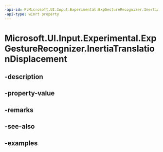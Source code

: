 ```yaml
---
-api-id: P:Microsoft.UI.Input.Experimental.ExpGestureRecognizer.InertiaTranslationDisplacement
-api-type: winrt property
---
```


# Microsoft.UI.Input.Experimental.ExpGestureRecognizer.InertiaTranslationDisplacement

<!--
public float InertiaTranslationDisplacement { get; set; }
-->


## -description

## -property-value

## -remarks

## -see-also

## -examples


